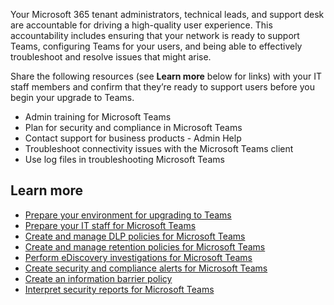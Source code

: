 Your Microsoft 365 tenant administrators, technical leads, and support desk are accountable for driving a high-quality user experience. This accountability includes ensuring that your network is ready to support Teams, configuring Teams for your users, and being able to effectively troubleshoot and resolve issues that might arise.

Share the following resources (see **Learn more** below for links) with your IT staff members and confirm that they’re ready to support users before you begin your upgrade to Teams. 

- Admin training for Microsoft Teams
- Plan for security and compliance in Microsoft Teams
- Contact support for business products - Admin Help
- Troubleshoot connectivity issues with the Microsoft Teams client
- Use log files in troubleshooting Microsoft Teams

## Learn more

- [Prepare your environment for upgrading to Teams](/MicrosoftTeams/upgrade-prepare-environment?azure-portal=true)
- [Prepare your IT staff for Microsoft Teams](/MicrosoftTeams/upgrade-prepare-it-pros?azure-portal=true)
- [Create and manage DLP policies for Microsoft Teams](/office365/securitycompliance/dlp-microsoft-teams?azure-portal=true)
- [Create and manage retention policies for Microsoft Teams](/microsoftteams/retention-policies?azure-portal=true)
- [Perform eDiscovery investigations for Microsoft Teams](/microsoftteams/ediscovery-investigation?azure-portal=true)
- [Create security and compliance alerts for Microsoft Teams](/microsoft-365/compliance/alert-policies?azure-portal=true)
- [Create an information barrier policy](/microsoftteams/information-barriers-in-teams?azure-portal=true)
- [Interpret security reports for Microsoft Teams](/microsoft-365/compliance/reports-in-security-and-compliance?azure-portal=true)

